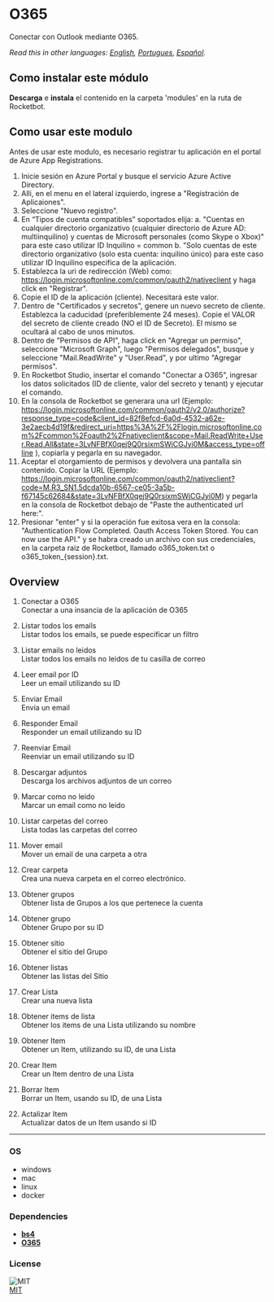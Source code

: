 



# O365
  
Conectar con Outlook mediante O365.  

*Read this in other languages: [English](README.md), [Portugues](README_pr.md), [Español](README_es.md).*

## Como instalar este módulo
  
__Descarga__ e __instala__ el contenido en la carpeta 'modules' en la ruta de Rocketbot.  

## Como usar este modulo

Antes de usar este modulo, es necesario registrar tu aplicación en el portal de Azure App Registrations. 

1. Inicie sesión en Azure Portal y busque el servicio Azure Active Directory.
2. Alli, en el menu en el lateral izquierdo, ingrese a "Registración de Aplicaiones".
3. Seleccione "Nuevo registro".
4. En “Tipos de cuenta compatibles” soportados elija:
    a. "Cuentas en cualquier directorio organizativo (cualquier directorio de Azure AD: multiinquilino) y cuentas de Microsoft personales (como Skype o Xbox)" para este caso utilizar  ID Inquilino = common
    b. "Solo cuentas de este directorio organizativo (solo esta cuenta: inquilino único) para este caso utilizar ID Inquilino especifica de la aplicación.
5. Establezca la uri de redirección (Web) como: https://login.microsoftonline.com/common/oauth2/nativeclient y haga click en "Registrar".
6. Copie el ID de la aplicación (cliente). Necesitará este valor.
7. Dentro de "Certificados y secretos", genere un nuevo secreto de cliente. Establezca la caducidad (preferiblemente 24 meses). Copie el VALOR del secreto de cliente creado (NO el ID de Secreto). El mismo se ocultará al cabo de unos minutos.
8. Dentro de "Permisos de API", haga click en "Agregar un permiso", seleccione "Microsoft Graph", luego "Permisos delegados", busque y seleccione "Mail.ReadWrite" y "User.Read", y por ultimo "Agregar permisos".
9. En Rocketbot Studio, insertar el comando "Conectar a O365", ingresar los datos solicitados (ID de cliente, valor del secreto y tenant) y ejecutar el comando.
10. En la consola de Rocketbot se generara una url (Ejemplo: https://login.microsoftonline.com/common/oauth2/v2.0/authorize?response_type=code&client_id=82f8efcd-6a0d-4532-a62e-3e2aecb4d19f&redirect_uri=https%3A%2F%2Flogin.microsoftonline.com%2Fcommon%2Foauth2%2Fnativeclient&scope=Mail.ReadWrite+User.Read.All&state=3LvNFBfX0qej9Q0rsixmSWjCGJyi0M&access_type=offline ), copiarla y pegarla en su navegador.
11. Aceptar el otorgamiento de permisos y devolvera una pantalla sin contenido. Copiar la URL (Ejemplo: https://login.microsoftonline.com/common/oauth2/nativeclient?code=M.R3_SN1.5dcda10b-6567-ce05-3a5b-f67145c62684&state=3LvNFBfX0qej9Q0rsixmSWjCGJyi0M) y pegarla en la consola de Rocketbot debajo de "Paste the authenticated url here:".
12. Presionar "enter" y si la operación fue exitosa vera en la consola: "Authentication Flow Completed. Oauth Access Token Stored. You can now use the API." y se habra creado un archivo con sus credenciales, en la carpeta raiz de Rocketbot, llamado o365_token.txt o o365_token_{session}.txt.


## Overview


1. Conectar a O365  
Conectar a una insancia de la aplicación de O365

2. Listar todos los emails  
Listar todos los emails, se puede especificar un filtro

3. Listar emails no leidos  
Listar todos los emails no leidos de tu casilla de correo

4. Leer email por ID  
Leer un email utilizando su ID

5. Enviar Email  
Envia un email

6. Responder Email  
Responder un email utilizando su ID

7. Reenviar Email  
Reenviar un email utilizando su ID

8. Descargar adjuntos  
Descarga los archivos adjuntos de un correo

9. Marcar como no leido  
Marcar un email como no leido

10. Listar carpetas del correo  
Lista todas las carpetas del correo

11. Mover email  
Mover un email de una carpeta a otra

12. Crear carpeta  
Crea una nueva carpeta en el correo electrónico.

13. Obtener grupos  
Obtener lista de Grupos a los que pertenece la cuenta

14. Obtener grupo  
Obtener Grupo por su ID

15. Obtener sitio  
Obtener el sitio del Grupo

16. Obtener listas  
Obtener las listas del Sitio

17. Crear Lista  
Crear una nueva lista

18. Obtener items de lista  
Obtener los items de una Lista utilizando su nombre

19. Obtener Item  
Obtener un Item, utilizando su ID, de una Lista

20. Crear Item  
Crear un Item dentro de una Lista

21. Borrar Item  
Borrar un Item, usando su ID, de una Lista

22. Actalizar Item  
Actualizar datos de un Item usando si ID  




----
### OS

- windows
- mac
- linux
- docker

### Dependencies
- [**bs4**](https://pypi.org/project/bs4/)
- [**O365**](https://pypi.org/project/O365/)
### License
  
![MIT](https://camo.githubusercontent.com/107590fac8cbd65071396bb4d04040f76cde5bde/687474703a2f2f696d672e736869656c64732e696f2f3a6c6963656e73652d6d69742d626c75652e7376673f7374796c653d666c61742d737175617265)  
[MIT](http://opensource.org/licenses/mit-license.ph)